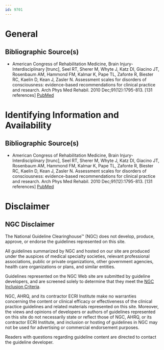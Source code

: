 ```yaml
---
id: 9701
---
```


# General

## Bibliographic Source(s)

- American Congress of Rehabilitation Medicine, Brain Injury-Interdisciplinary [trunc], Seel RT, Sherer M, Whyte J, Katz DI, Giacino JT, Rosenbaum AM, Hammond FM, Kalmar K, Pape TL, Zafonte R, Biester RC, Kaelin D, Kean J, Zasler N. Assessment scales for disorders of consciousness: evidence-based recommendations for clinical practice and research. Arch Phys Med Rehabil. 2010 Dec;91(12):1795-813. [131 references] [ PubMed ](http://www.ncbi.nlm.nih.gov/entrez/query.fcgi?cmd=Retrieve&db=pubmed&dopt=Abstract&list_uids=21112421)

# Identifying Information and Availability

## Bibliographic Source(s)

- American Congress of Rehabilitation Medicine, Brain Injury-Interdisciplinary [trunc], Seel RT, Sherer M, Whyte J, Katz DI, Giacino JT, Rosenbaum AM, Hammond FM, Kalmar K, Pape TL, Zafonte R, Biester RC, Kaelin D, Kean J, Zasler N. Assessment scales for disorders of consciousness: evidence-based recommendations for clinical practice and research. Arch Phys Med Rehabil. 2010 Dec;91(12):1795-813. [131 references] [ PubMed ](http://www.ncbi.nlm.nih.gov/entrez/query.fcgi?cmd=Retrieve&db=pubmed&dopt=Abstract&list_uids=21112421)

# Disclaimer

## NGC Disclaimer

The National Guideline Clearinghouse™ (NGC) does not develop, produce, approve, or endorse the guidelines represented on this site.

All guidelines summarized by NGC and hosted on our site are produced under the auspices of medical specialty societies, relevant professional associations, public or private organizations, other government agencies, health care organizations or plans, and similar entities.

Guidelines represented on the NGC Web site are submitted by guideline developers, and are screened solely to determine that they meet the [NGC Inclusion Criteria](/help-and-about/summaries/inclusion-criteria).

NGC, AHRQ, and its contractor ECRI Institute make no warranties concerning the content or clinical efficacy or effectiveness of the clinical practice guidelines and related materials represented on this site. Moreover, the views and opinions of developers or authors of guidelines represented on this site do not necessarily state or reflect those of NGC, AHRQ, or its contractor ECRI Institute, and inclusion or hosting of guidelines in NGC may not be used for advertising or commercial endorsement purposes.

Readers with questions regarding guideline content are directed to contact the guideline developer.

